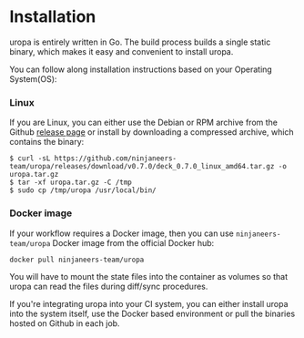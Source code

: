 # Installation

uropa is entirely written in Go. The build process builds a single static binary,
which makes it easy and convenient to install uropa.

You can follow along installation instructions based on your
Operating System(OS):

### Linux

If you are Linux, you can either use the Debian or RPM archive from
the Github [release page](https://github.com/ninjaneers-team/uropa/releases)
or install by downloading a compressed archive, which contains the binary:

```shell
$ curl -sL https://github.com/ninjaneers-team/uropa/releases/download/v0.7.0/deck_0.7.0_linux_amd64.tar.gz -o uropa.tar.gz
$ tar -xf uropa.tar.gz -C /tmp
$ sudo cp /tmp/uropa /usr/local/bin/
```

### Docker image

If your workflow requires a Docker image, then you can use `ninjaneers-team/uropa` Docker
image from the official Docker hub:

```
docker pull ninjaneers-team/uropa
```

You will have to mount the state files into the container as volumes so that
uropa can read the files during diff/sync procedures.

If you're integrating uropa into your CI system, you can either install uropa
into the system itself, use the Docker based environment or pull the binaries
hosted on Github in each job.

